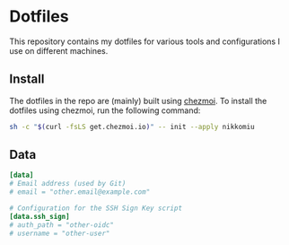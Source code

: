 # Dotfiles

This repository contains my dotfiles for various tools and configurations I use on different machines.

## Install

The dotfiles in the repo are (mainly) built using [chezmoi](https://www.chezmoi.io/). To install the
dotfiles using chezmoi, run the following command:

```bash
sh -c "$(curl -fsLS get.chezmoi.io)" -- init --apply nikkomiu
```

## Data

```toml
[data]
# Email address (used by Git)
# email = "other.email@example.com"

# Configuration for the SSH Sign Key script
[data.ssh_sign]
# auth_path = "other-oidc"
# username = "other-user"
```
